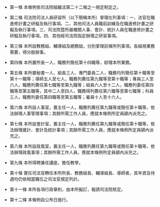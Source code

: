 * 第一條 本條例依司法院組織法第二十二條之一規定制定之。

* 第二條 司法院司法人員研習所（以下簡稱本所）掌理左列事項：一、法官在職進修計畫之研擬及執行事項。二、其他司法人員職前訓練及在職進修計畫之研擬及執行事項。三、司法院暨所屬機關人事、會計、統計人員在職進修計畫之研擬及執行事項。四、其他經司法院指定辦理之研習事項。

* 第三條 本所設教務組、輔導組及總務組，分別掌理前條所列事項。各組視業務需要，得分股辦事。

* 第四條 本所置所長一人，職務列簡任第十四職等，綜理本所業務。

* 第五條 本所置秘書一人、組長三人、專門委員二人，職務均列簡任第十職等至第十一職等；導師五人至七人，職務列薦任第九職等至第十職等；專員三人至六人，職務列薦任第七職等至第九職等；組員六人至十二人，職務列委任第四職等至第五職等，其中二人至四人，職務得列薦任第六職等至第七職等；科員三人，職務列委任第四職等至第五職等；雇員十人至十六人。

* 第六條 本所設人事室，置主任一人，職務列薦任第九職等或簡任第十職等，依法辦理人事管理事項；其餘所需工作人員，應就本條例所定員額內派充之。

* 第七條 本所設會計室，置主任一人，職務列薦任第九職等或簡任第十職等，依法辦理歲計、會計及統計事項；其餘所需工作人員，應就本條例所定員額內派充之。

* 第八條 本所設政風室，置主任一人，職務列薦任第九職等或簡任第十職等，依法辦理政風事項；其餘所需工作人員，應就本條例所定員額內派充之。

* 第九條 本所得聘兼任講座，擔任教學。

* 第十條 實任司法官轉任本所所長、教務組長、輔導組長、導師者，其年資及待遇均仍依相當職位之司法官規定列計。

* 第十一條 本所各項行政章則，由本所擬訂，報請司法院核定。

* 第十二條 本條例自公布日施行。

